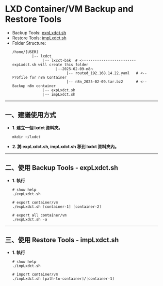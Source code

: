 # LXD Container/VM Backup and Restore Tools

- Backup Tools: [expLxdct.sh](https://github.com/robmlee/LXD-LXC-Intro/blob/main/expLxdct.sh)
- Restore Tools: [impLxdct.sh](https://github.com/robmlee/LXD-LXC-Intro/blob/main/impLxdct.sh)
- Folder Structure:
  ```text=
  /home/[USER]
           |-- lxdct
                |-- lxcct-bak  # <------------------------- expLxdct.sh will create this folder
                      |--2025-02-09-n8n
                           |-- routed_192.168.14.22.yaml   # <-- Profile for n8n Container
                           |-- n8n_2025-02-09.tar.bz2      # <-- Backup n8n container
                |-- expLxdct.sh
                |-- impLxdct.sh
  ```

---
## 一、建議使用方式
- **1. 建立一個 lxdct 資料夾。**
  ```bash=
  mkdir ~/lxdct
  ```

- **2. 將 expLxdct.sh, impLxdct.sh 移到 lxdct 資料夾內。**

---
## 二、使用 Backup Tools - expLxdct.sh
- **1. 執行**
  ```bash=
  # show help
  ./expLxdct.sh

  # export container/vm
  ./expLxdct.sh [container-1] [container-2]

  # export all container/vm
  ./expLxdct.sh -a
  ```

---
## 三、使用 Restore Tools - impLxdct.sh
- **1. 執行**
  ```bash=
  # show help
  ./impLxdct.sh
  
  # import container/vm
  ./impLxdct.sh [path-to-container]/[container-1] 
  ```


